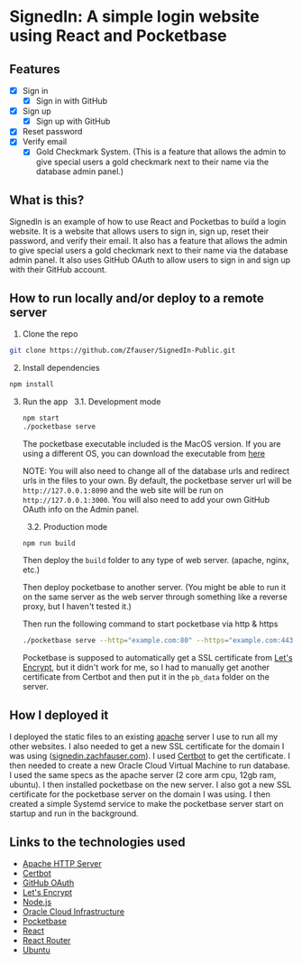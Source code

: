 # SignedIn: A simple login website using React and Pocketbase

## Features

- [x] Sign in
  - [x] Sign in with GitHub
- [x] Sign up
  - [x] Sign up with GitHub
- [x] Reset password
- [x] Verify email
  - [x] Gold Checkmark System. (This is a feature that allows the admin to give special users a gold checkmark next to their name via the database admin panel.)

## What is this?

SignedIn is an example of how to use React and Pocketbas to build a login website. It is a website that allows users to sign in, sign up, reset their password, and verify their email. It also has a feature that allows the admin to give special users a gold checkmark next to their name via the database admin panel. It also uses GitHub OAuth to allow users to sign in and sign up with their GitHub account.

## How to run locally and/or deploy to a remote server

1. Clone the repo

```bash
git clone https://github.com/Zfauser/SignedIn-Public.git
```

2. Install dependencies

```bash
npm install
```

3. Run the app
    &nbsp;
    3.1. Development mode

    ```bash
    npm start
    ./pocketbase serve
    ```

    The pocketbase executable included is the MacOS version. If you are using a different OS, you can download the executable from [here](https://github.com/pocketbase/pocketbase/releases/)

    NOTE: You will also need to change all of the database urls and redirect urls in the files to your own. By default, the pocketbase server url will be `http://127.0.0.1:8090` and the web site will be run on `http://127.0.0.1:3000`. You will also need to add your own GitHub OAuth info on the Admin panel.

    &nbsp;
    3.2. Production mode

    ```bash
    npm run build
    ```

    Then deploy the `build` folder to any type of web server. (apache, nginx, etc.)

    Then deploy pocketbase to another server. (You might be able to run it on the same server as the web server through something like a reverse proxy, but I haven't tested it.)

    Then run the following command to start pocketbase via http & https

    ```bash
    ./pocketbase serve --http="example.com:80" --https="example.com:443"
    ```

    Pocketbase is supposed to automatically get a SSL certificate from [Let's Encrypt](https://letsencrypt.org/), but it didn't work for me, so I had to manually get another certificate from Certbot and then put it in the `pb_data` folder on the server.
    &nbsp;

## How I deployed it

I deployed the static files to an existing [apache](https://httpd.apache.org/) server I use to run all my other websites. I also needed to get a new SSL certificate for the domain I was using ([signedin.zachfauser.com](https://signedin.zachfauser.com/)). I used [Certbot](https://certbot.eff.org/) to get the certificate. I then needed to create a new Oracle Cloud Virtual Machine to run database. I used the same specs as the apache server (2 core arm cpu, 12gb ram, ubuntu). I then installed pocketbase on the new server. I also got a new SSL certificate for the pocketbase server on the domain I was using. I then created a simple Systemd service to make the pocketbase server start on startup and run in the background.

## Links to the technologies used

- [Apache HTTP Server](https://httpd.apache.org/)
- [Certbot](https://certbot.eff.org/)
- [GitHub OAuth](https://docs.github.com/en/developers/apps/building-oauth-apps/authorizing-oauth-apps)
- [Let's Encrypt](https://letsencrypt.org/)
- [Node.js](https://nodejs.org/en/)
- [Oracle Cloud Infrastructure](https://www.oracle.com/ca-en/cloud/)
- [Pocketbase](https://pocketbase.io/)
- [React](https://reactjs.org/)
- [React Router](https://reactrouter.com/)
- [Ubuntu](https://ubuntu.com/)
